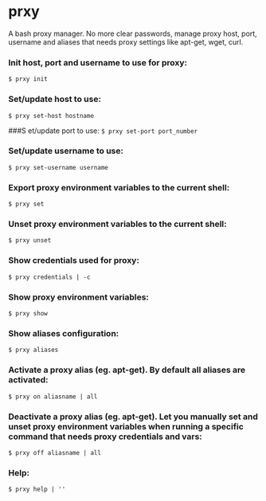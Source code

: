 # prxy

A bash proxy manager. No more clear passwords, manage proxy host, port, username and aliases that needs proxy settings like apt-get, wget, curl.

### Init host, port and username to use for proxy:
`$ prxy init`

### Set/update host to use:
`$ prxy set-host hostname`

###S et/update port to use:
`$ prxy set-port port_number`

### Set/update username to use:
`$ prxy set-username username`

### Export proxy environment variables to the current shell:
`$ prxy set`

### Unset proxy environment variables to the current shell:
`$ prxy unset`

### Show credentials used for proxy:
`$ prxy credentials | -c`

### Show proxy environment variables:
`$ prxy show`

### Show aliases configuration:
`$ prxy aliases`

### Activate a proxy alias (eg. apt-get). By default all aliases are activated:
`$ prxy on aliasname | all`

### Deactivate a proxy alias (eg. apt-get). Let you manually set and unset proxy environment variables when running a specific command that needs proxy credentials and vars:
`$ prxy off aliasname | all`

### Help:
`$ prxy help | ''`
